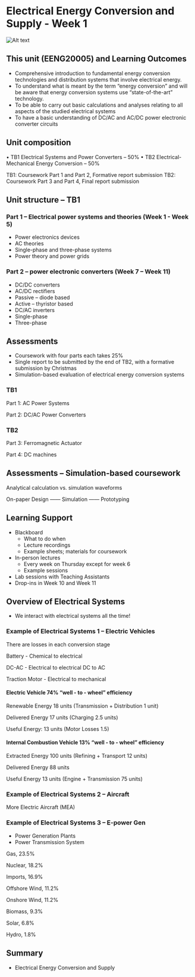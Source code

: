 # Electrical Energy Conversion and Supply - Week 1

![Alt text](images/1.png)

## This unit (EENG20005) and Learning Outcomes

- Comprehensive introduction to fundamental energy conversion technologies and distribution systems that involve electrical energy. 
- To understand what is meant by the term “energy conversion” and will be aware that energy conversion systems use “state-of-the-art” technology.
- To be able to carry out basic calculations and analyses relating to all aspects of the studied electrical systems
- To have a basic understanding of DC/AC and AC/DC power electronic converter circuits

## Unit composition

• TB1 Electrical Systems and Power Converters – 50%
• TB2 Electrical-Mechanical Energy Conversion – 50%

TB1: Coursework Part 1 and Part 2, Formative report submission
TB2: Coursework Part 3 and Part 4, Final report submission

## Unit structure – TB1

### Part 1 – Electrical power systems and theories (Week 1 - Week 5)

- Power electronics devices 
- AC theories 
- Single-phase and three-phase systems 
- Power theory and power grids

### Part 2 – power electronic converters (Week 7 – Week 11)

- DC/DC converters 
- AC/DC rectifiers 
- Passive – diode based 
- Active – thyristor based 
- DC/AC inverters 
- Single-phase 
- Three-phase

## Assessments

- Coursework with four parts each takes 25% 
- Single report to be submitted by the end of TB2, with a formative submission by Christmas 
- Simulation-based evaluation of electrical energy conversion systems

### TB1

Part 1: AC Power Systems 

Part 2: DC/AC Power Converters

### TB2

Part 3: Ferromagnetic Actuator

Part 4: DC machines

## Assessments – Simulation-based coursework

Analytical calculation vs. simulation waveforms 

On-paper Design —— Simulation —— Prototyping 

## Learning Support

- Blackboard 
  - What to do when
  - Lecture recordings 
  - Example sheets; materials for coursework 
- In-person lectures 
  - Every week on Thursday except for week 6 
  - Example sessions 
- Lab sessions with Teaching Assistants 
- Drop-ins in Week 10 and Week 11

## Overview of Electrical Systems

- We interact with electrical systems all the time!

### Example of Electrical Systems 1 – Electric Vehicles

There are losses in each conversion stage 

Battery - Chemical to electrical 

DC-AC - Electrical to electrical DC to AC 

Traction Motor - Electrical to mechanical 

#### Electric Vehicle 74% “well - to - wheel” efficiency 

Renewable Energy 18 units (Transmission + Distribution 1 unit) 

Delivered Energy 17 units (Charging 2.5 units) 

Useful Energy: 13 units (Motor Losses 1.5) 

#### Internal Combustion Vehicle 13% “well - to - wheel” efficiency 

Extracted Energy 100 units (Refining + Transport 12 units) 

Delivered Energy 88 units 

Useful Energy 13 units (Engine + Transmission 75 units) 

### Example of Electrical Systems 2 – Aircraft 

More Electric Aircraft (MEA) 

### Example of Electrical Systems 3 – E-power Gen 

- Power Generation Plants 
- Power Transmission System 

Gas, 23.5% 

Nuclear, 18.2% 

Imports, 16.9% 

Offshore Wind, 11.2% 

Onshore Wind, 11.2% 

Biomass, 9.3% 

Solar, 6.8% 

Hydro, 1.8% 

## Summary

- Electrical Energy Conversion and Supply

